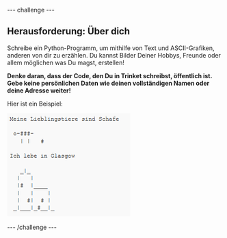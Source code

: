 \--- challenge \---

## Herausforderung: Über dich

Schreibe ein Python-Programm, um mithilfe von Text und ASCII-Grafiken, anderen von dir zu erzählen. Du kannst Bilder Deiner Hobbys, Freunde oder allem möglichen was Du magst, erstellen!

**Denke daran, dass der Code, den Du in Trinket schreibst, öffentlich ist. Gebe keine persönlichen Daten wie deinen vollständigen Namen oder deine Adresse weiter!**

Hier ist ein Beispiel:

![Screenshot](images/me-about.png)

\--- /challenge \---